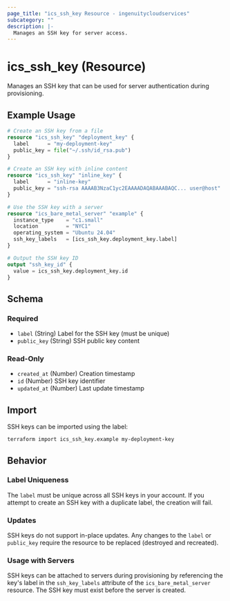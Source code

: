 ```yaml
---
page_title: "ics_ssh_key Resource - ingenuitycloudservices"
subcategory: ""
description: |-
  Manages an SSH key for server access.
---
```


# ics_ssh_key (Resource)

Manages an SSH key that can be used for server authentication during provisioning.

## Example Usage

```terraform
# Create an SSH key from a file
resource "ics_ssh_key" "deployment_key" {
  label      = "my-deployment-key"
  public_key = file("~/.ssh/id_rsa.pub")
}

# Create an SSH key with inline content
resource "ics_ssh_key" "inline_key" {
  label      = "inline-key"
  public_key = "ssh-rsa AAAAB3NzaC1yc2EAAAADAQABAAABAQC... user@host"
}

# Use the SSH key with a server
resource "ics_bare_metal_server" "example" {
  instance_type    = "c1.small"
  location         = "NYC1"
  operating_system = "Ubuntu 24.04"
  ssh_key_labels   = [ics_ssh_key.deployment_key.label]
}

# Output the SSH key ID
output "ssh_key_id" {
  value = ics_ssh_key.deployment_key.id
}
```

<!-- schema generated by tfplugindocs -->
## Schema

### Required

- `label` (String) Label for the SSH key (must be unique)
- `public_key` (String) SSH public key content

### Read-Only

- `created_at` (Number) Creation timestamp
- `id` (Number) SSH key identifier
- `updated_at` (Number) Last update timestamp

## Import

SSH keys can be imported using the label:

```shell
terraform import ics_ssh_key.example my-deployment-key
```

## Behavior

### Label Uniqueness

The `label` must be unique across all SSH keys in your account. If you attempt to create an SSH key with a duplicate label, the creation will fail.

### Updates

SSH keys do not support in-place updates. Any changes to the `label` or `public_key` require the resource to be replaced (destroyed and recreated).

### Usage with Servers

SSH keys can be attached to servers during provisioning by referencing the key's label in the `ssh_key_labels` attribute of the `ics_bare_metal_server` resource. The SSH key must exist before the server is created.
